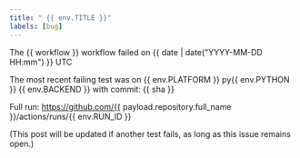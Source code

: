 ```yaml
---
title: " {{ env.TITLE }}"
labels: [bug]
---
```

The {{ workflow }} workflow failed on {{ date | date("YYYY-MM-DD HH:mm") }} UTC

The most recent failing test was on {{ env.PLATFORM }} py{{ env.PYTHON }} {{ env.BACKEND }}
with commit: {{ sha }}

Full run: https://github.com/{{ payload.repository.full_name }}/actions/runs/{{ env.RUN_ID }}

(This post will be updated if another test fails, as long as this issue remains open.)